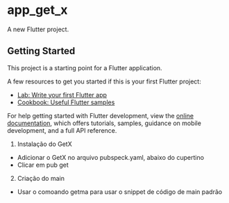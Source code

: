 # app_get_x

A new Flutter project.

## Getting Started

This project is a starting point for a Flutter application.

A few resources to get you started if this is your first Flutter project:

- [Lab: Write your first Flutter app](https://docs.flutter.dev/get-started/codelab)
- [Cookbook: Useful Flutter samples](https://docs.flutter.dev/cookbook)

For help getting started with Flutter development, view the
[online documentation](https://docs.flutter.dev/), which offers tutorials,
samples, guidance on mobile development, and a full API reference.

1. Instalação do GetX
- Adicionar o GetX no arquivo pubspeck.yaml, abaixo do cupertino
- Clicar em pub get

2. Criação do main
- Usar o comoando getma para usar o snippet de código de main padrão

